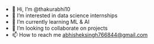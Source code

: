 - 👋 Hi, I’m @thakurabhi10
- 👀 I’m interested in data science internships
- 🌱 I’m currently learning ML & AI 
- 💞️ I’m looking to collaborate on projects 
- 📫 How to reach me abhisheksingh766844@gmail.com

<!---
thakurabhi10/thakurabhi10 is a ✨ special ✨ repository because its `README.md` (this file) appears on your GitHub profile.
You can click the Preview link to take a look at your changes.
--->

